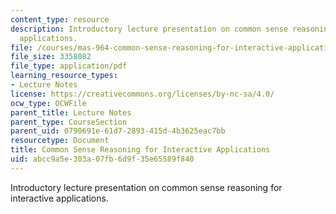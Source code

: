 ```yaml
---
content_type: resource
description: Introductory lecture presentation on common sense reasoning for interactive
  applications.
file: /courses/mas-964-common-sense-reasoning-for-interactive-applications-fall-2002/abcc9a5e303a07fb6d9f35e65589f840_lec_noter_henry_1.pdf
file_size: 3358082
file_type: application/pdf
learning_resource_types:
- Lecture Notes
license: https://creativecommons.org/licenses/by-nc-sa/4.0/
ocw_type: OCWFile
parent_title: Lecture Notes
parent_type: CourseSection
parent_uid: 0790691e-61d7-2893-415d-4b3625eac7bb
resourcetype: Document
title: Common Sense Reasoning for Interactive Applications
uid: abcc9a5e-303a-07fb-6d9f-35e65589f840
---
```

Introductory lecture presentation on common sense reasoning for interactive applications.